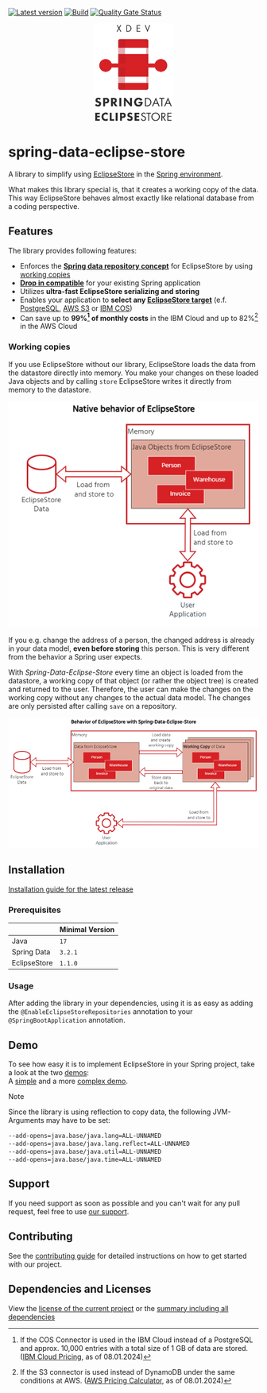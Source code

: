 [![Latest version](https://img.shields.io/maven-central/v/software.xdev/spring-data-eclipse-store?logo=apache%20maven)](https://mvnrepository.com/artifact/software.xdev/spring-data-eclipse-store)
[![Build](https://img.shields.io/github/actions/workflow/status/xdev-software/spring-data-eclipse-store/checkBuild.yml?branch=develop)](https://github.com/xdev-software/spring-data-eclipse-store/actions/workflows/checkBuild.yml?query=branch%3Adevelop)
[![Quality Gate Status](https://sonarcloud.io/api/project_badges/measure?project=xdev-software_spring-data-eclipse-store&metric=alert_status)](https://sonarcloud.io/dashboard?id=xdev-software_spring-data-eclipse-store)

<div align="center">
    <img src="assets/Logo.png" height="200" alt="XDEV Spring-Data Eclipse-Store Logo">
</div>

# spring-data-eclipse-store

A library to simplify using [EclipseStore](https://eclipsestore.io/) in the [Spring environment](https://spring.io/projects/spring-data/).

What makes this library special is, that it creates a working copy of the data.
This way EclipseStore behaves almost exactly like relational database from a coding perspective.

## Features

The library provides following features:

* Enforces the
  **[Spring data repository concept](https://docs.spring.io/spring-data/jpa/reference/repositories/core-concepts.html)**
  for EclipseStore by using [working copies](#working-copies)
* **[Drop in compatible](#usage)** for your existing Spring application
* Utilizes **ultra-fast EclipseStore serializing and storing**
* Enables your application to **select
  any [EclipseStore target](https://docs.eclipsestore.io/manual/storage/storage-targets/index.html)** (e.f.
  [PostgreSQL](https://docs.eclipsestore.io/manual/storage/storage-targets/sql-databases/postgresql.html),
  [AWS S3](https://docs.eclipsestore.io/manual/storage/storage-targets/blob-stores/aws-s3.html) or
  [IBM COS](https://github.com/xdev-software/eclipse-store-afs-ibm-cos))
* Can save up to **99%[^1] of monthly costs** in the IBM Cloud and up to 82%[^2] in the AWS Cloud

[^1]:If the COS Connector is used in the IBM Cloud instead of a PostgreSQL and approx. 10,000 entries with a total size
of 1
GB of data are stored. ([IBM Cloud Pricing](https://cloud.ibm.com/estimator/estimates), as of 08.01.2024)

[^2]: If the S3 connector is used instead of DynamoDB under the same conditions at
AWS. ([AWS Pricing Calculator](https://calculator.aws/#/estimate?id=ab85cddf77f0d1aa0457111ed82785dfb836b1d8), as of
08.01.2024)

### Working copies

If you use EclipseStore without our library, EclipseStore loads the data from the datastore directly into memory. You make your changes on these loaded Java objects and by calling ``store`` EclipseStore writes it directly from memory to the datastore.

![Native behavior of EclipseStore](assets/WorkingCopy_1.png)

If you e.g. change the address of a person, the changed address is already in your data model, **even before storing** this person.
This is very different from the behavior a Spring user expects.

With *Spring-Data-Eclipse-Store* every time an object is loaded from the datastore, a working copy of that object (or rather the object tree) is created and returned to the user. Therefore, the user can make the changes on the working copy without any changes to the actual data model. The changes are only persisted after calling ``save`` on a repository.

![Behavior of EclipseStore with Spring-Data-Eclipse-Store](assets/WorkingCopy_2.png)

## Installation
[Installation guide for the latest release](https://github.com/xdev-software/spring-data-eclipse-store/releases/latest#Installation)

### Prerequisites

|              | Minimal Version   |
|--------------|-----------|
| Java         | ``17``    |
| Spring Data  | ``3.2.1`` |
| EclipseStore | ``1.1.0`` |

### Usage

After adding the library in your dependencies, using it is as easy as adding the ``@EnableEclipseStoreRepositories`` annotation to your ``@SpringBootApplication`` annotation.

## Demo

To see how easy it is to implement EclipseStore in your Spring project, take a look at the two
[demos](./spring-data-eclipse-store-demo):<br/>
A [simple](./spring-data-eclipse-store-demo/src/main/java/software/xdev/spring/data/eclipse/store/demo/simple)
and a
more [complex demo](./spring-data-eclipse-store-demo/src/main/java/software/xdev/spring/data/eclipse/store/demo/complex).

> [!NOTE]  
> Since the library is using reflection to copy data, the following JVM-Arguments may have to be set:
> ```
> --add-opens=java.base/java.lang=ALL-UNNAMED
> --add-opens=java.base/java.lang.reflect=ALL-UNNAMED
> --add-opens=java.base/java.util=ALL-UNNAMED
> --add-opens=java.base/java.time=ALL-UNNAMED 
> ```


## Support
If you need support as soon as possible and you can't wait for any pull request, feel free to use [our support](https://xdev.software/en/services/support).

## Contributing
See the [contributing guide](./CONTRIBUTING.md) for detailed instructions on how to get started with our project.

## Dependencies and Licenses
View the [license of the current project](LICENSE) or the [summary including all dependencies](https://xdev-software.github.io/spring-data-eclipse-store/dependencies/)
